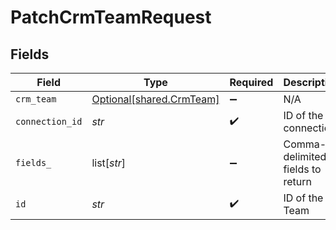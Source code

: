 # PatchCrmTeamRequest


## Fields

| Field                                                      | Type                                                       | Required                                                   | Description                                                |
| ---------------------------------------------------------- | ---------------------------------------------------------- | ---------------------------------------------------------- | ---------------------------------------------------------- |
| `crm_team`                                                 | [Optional[shared.CrmTeam]](../../models/shared/crmteam.md) | :heavy_minus_sign:                                         | N/A                                                        |
| `connection_id`                                            | *str*                                                      | :heavy_check_mark:                                         | ID of the connection                                       |
| `fields_`                                                  | list[*str*]                                                | :heavy_minus_sign:                                         | Comma-delimited fields to return                           |
| `id`                                                       | *str*                                                      | :heavy_check_mark:                                         | ID of the Team                                             |